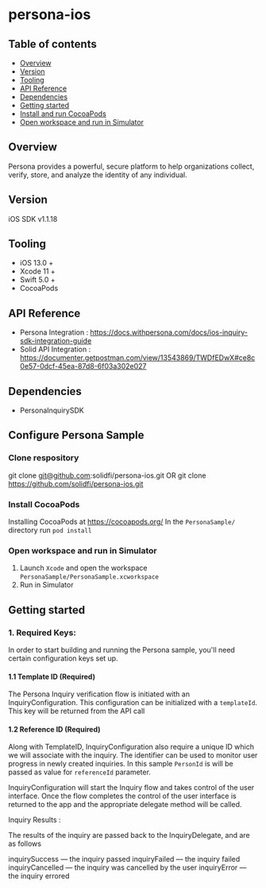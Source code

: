 # persona-ios

## Table of contents
- [Overview](#overview)
- [Version](#version)
- [Tooling](#tooling)
- [API Reference](#api-reference)
- [Dependencies](#dependencies)
- [Getting started](#getting-started)
- [Install and run CocoaPods](#install-and-run-cocoapods)
- [Open workspace and run in Simulator](#open-workspace-and-run-in-simulator)


## Overview
Persona provides a powerful, secure platform to help organizations collect, verify, store, and analyze the identity of any individual.


## Version
iOS SDK v1.1.18


## Tooling
- iOS 13.0 +
- Xcode 11 +
- Swift 5.0 +
- CocoaPods


## API Reference
- Persona Integration : https://docs.withpersona.com/docs/ios-inquiry-sdk-integration-guide
- Solid API Integration : https://documenter.getpostman.com/view/13543869/TWDfEDwX#ce8c0e57-0dcf-45ea-87d8-6f03a302e027

## Dependencies
- PersonaInquirySDK


## Configure Persona Sample

### Clone respository
git clone git@github.com:solidfi/persona-ios.git
OR
git clone https://github.com/solidfi/persona-ios.git

### Install CocoaPods
Installing CocoaPods at https://cocoapods.org/
In the `PersonaSample/` directory run `pod install`

### Open workspace and run in Simulator
1. Launch `Xcode` and open the workspace `PersonaSample/PersonaSample.xcworkspace`
1. Run in Simulator


## Getting started

### 1. Required Keys:

In order to start building and running the Persona sample, you'll need certain configuration keys set up.

#### 1.1 Template ID (Required)

The Persona Inquiry verification flow is initiated with an InquiryConfiguration. This configuration can be initialized with a `templateId`. This key will be returned from the API call

#### 1.2 Reference ID (Required)

Along with TemplateID, InquiryConfiguration also require a unique ID which we will associate with the inquiry. The identifier can be used to monitor user progress in newly created inquiries. In this sample `PersonId` is will be passed as value for `referenceId` parameter.

InquiryConfiguration will start the Inquiry flow and takes control of the user interface. Once the flow completes the control of the user interface is returned to the app and the appropriate delegate method will be called.

Inquiry Results :

The results of the inquiry are passed back to the InquiryDelegate, and are as follows

inquirySuccess — the inquiry passed
inquiryFailed — the inquiry failed
inquiryCancelled — the inquiry was cancelled by the user
inquiryError — the inquiry errored


